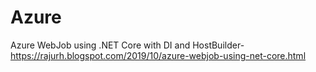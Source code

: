 # Azure
Azure WebJob using .NET Core with DI and HostBuilder- https://rajurh.blogspot.com/2019/10/azure-webjob-using-net-core.html


